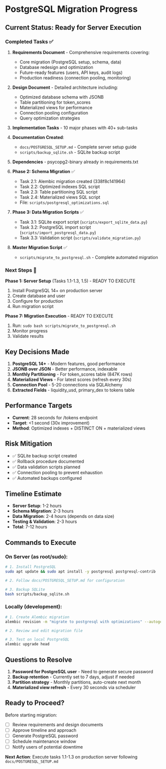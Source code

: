 # PostgreSQL Migration Progress

## Current Status: Ready for Server Execution

### Completed Tasks ✅

1. **Requirements Document** - Comprehensive requirements covering:
   - Core migration (PostgreSQL setup, schema, data)
   - Database redesign and optimization
   - Future-ready features (users, API keys, audit logs)
   - Production readiness (connection pooling, monitoring)

2. **Design Document** - Detailed architecture including:
   - Optimized database schema with JSONB
   - Table partitioning for token_scores
   - Materialized views for performance
   - Connection pooling configuration
   - Query optimization strategies

3. **Implementation Tasks** - 10 major phases with 40+ sub-tasks

4. **Documentation Created**:
   - `docs/POSTGRESQL_SETUP.md` - Complete server setup guide
   - `scripts/backup_sqlite.sh` - SQLite backup script

5. **Dependencies** - psycopg2-binary already in requirements.txt

6. **Phase 2: Schema Migration** ✅
   - Task 2.1: Alembic migration created (338f8c141964)
   - Task 2.2: Optimized indexes SQL script
   - Task 2.3: Table partitioning SQL script
   - Task 2.4: Materialized views SQL script
   - File: `scripts/postgresql_optimizations.sql`

7. **Phase 3: Data Migration Scripts** ✅
   - Task 3.1: SQLite export script (`scripts/export_sqlite_data.py`)
   - Task 3.2: PostgreSQL import script (`scripts/import_postgresql_data.py`)
   - Task 3.3: Validation script (`scripts/validate_migration.py`)

8. **Master Migration Script** ✅
   - `scripts/migrate_to_postgresql.sh` - Complete automated migration

### Next Steps 🎯

**Phase 1: Server Setup** (Tasks 1.1-1.3, 1.5) - READY TO EXECUTE
1. Install PostgreSQL 14+ on production server
2. Create database and user
3. Configure for production
4. Run migration script

**Phase 7: Migration Execution** - READY TO EXECUTE
1. Run: `sudo bash scripts/migrate_to_postgresql.sh`
2. Monitor progress
3. Validate results

## Key Decisions Made

1. **PostgreSQL 14+** - Modern features, good performance
2. **JSONB over JSON** - Better performance, indexable
3. **Monthly Partitioning** - For token_scores table (847K rows)
4. **Materialized Views** - For latest scores (refresh every 30s)
5. **Connection Pool** - 5-20 connections via SQLAlchemy
6. **Extracted Fields** - liquidity_usd, primary_dex to tokens table

## Performance Targets

- **Current**: 28 seconds for /tokens endpoint
- **Target**: <1 second (30x improvement)
- **Method**: Optimized indexes + DISTINCT ON + materialized views

## Risk Mitigation

- ✅ SQLite backup script created
- ✅ Rollback procedure documented
- ✅ Data validation scripts planned
- ✅ Connection pooling to prevent exhaustion
- ✅ Automated backups configured

## Timeline Estimate

- **Server Setup**: 1-2 hours
- **Schema Migration**: 2-3 hours
- **Data Migration**: 2-4 hours (depends on data size)
- **Testing & Validation**: 2-3 hours
- **Total**: 7-12 hours

## Commands to Execute

### On Server (as root/sudo):
```bash
# 1. Install PostgreSQL
sudo apt update && sudo apt install -y postgresql postgresql-contrib

# 2. Follow docs/POSTGRESQL_SETUP.md for configuration

# 3. Backup SQLite
bash scripts/backup_sqlite.sh
```

### Locally (development):
```bash
# 1. Create Alembic migration
alembic revision -m "migrate to postgresql with optimizations" --autogenerate

# 2. Review and edit migration file

# 3. Test on local PostgreSQL
alembic upgrade head
```

## Questions to Resolve

1. **Password for PostgreSQL user** - Need to generate secure password
2. **Backup retention** - Currently set to 7 days, adjust if needed
3. **Partition strategy** - Monthly partitions, auto-create next month
4. **Materialized view refresh** - Every 30 seconds via scheduler

## Ready to Proceed?

Before starting migration:
- [ ] Review requirements and design documents
- [ ] Approve timeline and approach
- [ ] Generate PostgreSQL password
- [ ] Schedule maintenance window
- [ ] Notify users of potential downtime

**Next Action**: Execute tasks 1.1-1.3 on production server following `docs/POSTGRESQL_SETUP.md`
